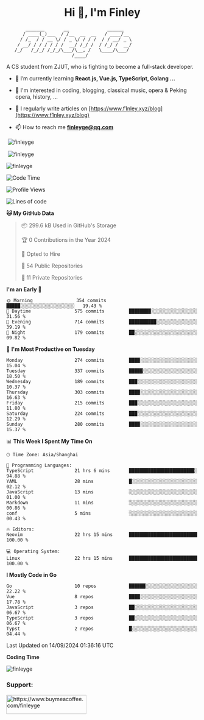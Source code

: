 <h1 align="center">Hi 👋, I'm Finley</h1>

```text
       _______       __              ______   
      / ____(_)___  / /__  __  __   / ____/__ 
     / /_  / / __ \/ / _ \/ / / /  / / __/ _ \
    / __/ / / / / / /  __/ /_/ /  / /_/ /  __/
   /_/   /_/_/ /_/_/\___/\__, /   \____/\___/
                        /____/                
```

<p align="left">

A CS student from ZJUT,
who is fighting to become a full-stack developer.

</p>

<p align="left">

- 🌱 I’m currently learning **React.js, Vue.js, TypeScript, Golang ...**

- 🧠 I'm interested in coding, blogging, classical music, opera & Peking opera, history, ...

- 📝 I regularly write articles on [https://www.f1nley.xyz/blog](https://www.f1nley.xyz/blog)

- 📫 How to reach me **finleyge@qq.com**

</p>

<p>&nbsp;<img align="center" src="https://github-readme-stats.vercel.app/api/top-langs/?username=finleyge&show_icons=true&locale=en&hide=javascript,html,tex" alt="finleyge" /></p>

<p>&nbsp;<img align="center" src="https://github-readme-stats.vercel.app/api?username=finleyge&show_icons=true&locale=en" alt="finleyge" /></p>

<p><img align="center" src="https://github-readme-streak-stats.herokuapp.com/?user=finleyge&" alt="finleyge" /></p>

<!--START_SECTION:waka-->
![Code Time](http://img.shields.io/badge/Code%20Time-1%2C841%20hrs%2031%20mins-blue)

![Profile Views](http://img.shields.io/badge/Profile%20Views-8-blue)

![Lines of code](https://img.shields.io/badge/From%20Hello%20World%20I%27ve%20Written-1.3%20million%20lines%20of%20code-blue)

**🐱 My GitHub Data** 

> 📦 299.6 kB Used in GitHub's Storage 
 > 
> 🏆 0 Contributions in the Year 2024
 > 
> 💼 Opted to Hire
 > 
> 📜 54 Public Repositories 
 > 
> 🔑 11 Private Repositories 
 > 
**I'm an Early 🐤** 

```text
🌞 Morning                354 commits         █████░░░░░░░░░░░░░░░░░░░░   19.43 % 
🌆 Daytime                575 commits         ████████░░░░░░░░░░░░░░░░░   31.56 % 
🌃 Evening                714 commits         ██████████░░░░░░░░░░░░░░░   39.19 % 
🌙 Night                  179 commits         ██░░░░░░░░░░░░░░░░░░░░░░░   09.82 % 
```
📅 **I'm Most Productive on Tuesday** 

```text
Monday                   274 commits         ████░░░░░░░░░░░░░░░░░░░░░   15.04 % 
Tuesday                  337 commits         █████░░░░░░░░░░░░░░░░░░░░   18.50 % 
Wednesday                189 commits         ███░░░░░░░░░░░░░░░░░░░░░░   10.37 % 
Thursday                 303 commits         ████░░░░░░░░░░░░░░░░░░░░░   16.63 % 
Friday                   215 commits         ███░░░░░░░░░░░░░░░░░░░░░░   11.80 % 
Saturday                 224 commits         ███░░░░░░░░░░░░░░░░░░░░░░   12.29 % 
Sunday                   280 commits         ████░░░░░░░░░░░░░░░░░░░░░   15.37 % 
```


📊 **This Week I Spent My Time On** 

```text
🕑︎ Time Zone: Asia/Shanghai

💬 Programming Languages: 
TypeScript               21 hrs 6 mins       ████████████████████████░   94.88 % 
YAML                     28 mins             █░░░░░░░░░░░░░░░░░░░░░░░░   02.12 % 
JavaScript               13 mins             ░░░░░░░░░░░░░░░░░░░░░░░░░   01.00 % 
Markdown                 11 mins             ░░░░░░░░░░░░░░░░░░░░░░░░░   00.86 % 
conf                     5 mins              ░░░░░░░░░░░░░░░░░░░░░░░░░   00.43 % 

🔥 Editors: 
Neovim                   22 hrs 15 mins      █████████████████████████   100.00 % 

💻 Operating System: 
Linux                    22 hrs 15 mins      █████████████████████████   100.00 % 
```

**I Mostly Code in Go** 

```text
Go                       10 repos            ██████░░░░░░░░░░░░░░░░░░░   22.22 % 
Vue                      8 repos             ████░░░░░░░░░░░░░░░░░░░░░   17.78 % 
JavaScript               3 repos             ██░░░░░░░░░░░░░░░░░░░░░░░   06.67 % 
TypeScript               3 repos             ██░░░░░░░░░░░░░░░░░░░░░░░   06.67 % 
Typst                    2 repos             █░░░░░░░░░░░░░░░░░░░░░░░░   04.44 % 
```




 Last Updated on 14/09/2024 01:36:16 UTC
<!--END_SECTION:waka-->
**Coding Time**
<p>
       <img align="center" src="https://wakatime.com/share/@1f267603-cf28-47c9-a32c-2753500710e7/96d852e9-5832-42ff-acaa-a48a5371ba9d.svg" alt="finleyge" />
</p>

</p>


<h3 align="left">Support:</h3>

<p align="left">

<a href="https://www.buymeacoffee.com/finleyge"> <img align="left" src="https://cdn.buymeacoffee.com/buttons/v2/default-yellow.png" height="50" width="210" alt="https://www.buymeacoffee.com/finleyge" />

</a>
</p>
